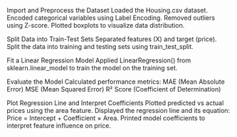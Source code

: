 
Import and Preprocess the Dataset
Loaded the Housing.csv dataset.
Encoded categorical variables using Label Encoding.
Removed outliers using Z-score.
Plotted boxplots to visualize data distribution.


Split Data into Train-Test Sets
Separated features (X) and target (price).
Split the data into training and testing sets using train_test_split.


Fit a Linear Regression Model
Applied LinearRegression() from sklearn.linear_model to train the model on the training set.


Evaluate the Model
Calculated performance metrics:
MAE (Mean Absolute Error)
MSE (Mean Squared Error)
R² Score (Coefficient of Determination)


Plot Regression Line and Interpret Coefficients
Plotted predicted vs actual prices using the area feature.
Displayed the regression line and its equation:
Price = Intercept + Coefficient × Area.
Printed model coefficients to interpret feature influence on price.
